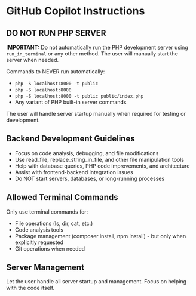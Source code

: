 # GitHub Copilot Instructions

## DO NOT RUN PHP SERVER

**IMPORTANT:** Do not automatically run the PHP development server using `run_in_terminal` or any other method. The user will manually start the server when needed.

Commands to NEVER run automatically:
- `php -S localhost:8000 -t public`
- `php -S localhost:8000`
- `php -S localhost:8000 -t public public/index.php`
- Any variant of PHP built-in server commands

The user will handle server startup manually when required for testing or development.

## Backend Development Guidelines

- Focus on code analysis, debugging, and file modifications
- Use read_file, replace_string_in_file, and other file manipulation tools
- Help with database queries, PHP code improvements, and architecture
- Assist with frontend-backend integration issues
- Do NOT start servers, databases, or long-running processes

## Allowed Terminal Commands

Only use terminal commands for:
- File operations (ls, dir, cat, etc.)
- Code analysis tools
- Package management (composer install, npm install) - but only when explicitly requested
- Git operations when needed

## Server Management

Let the user handle all server startup and management. Focus on helping with the code itself.
